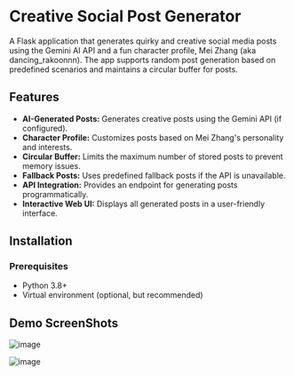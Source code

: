 # Creative Social Post Generator

A Flask application that generates quirky and creative social media posts using the Gemini AI API and a fun character profile, Mei Zhang (aka dancing_rakoonnn). The app supports random post generation based on predefined scenarios and maintains a circular buffer for posts.

## Features

- **AI-Generated Posts:** Generates creative posts using the Gemini API (if configured).
- **Character Profile:** Customizes posts based on Mei Zhang's personality and interests.
- **Circular Buffer:** Limits the maximum number of stored posts to prevent memory issues.
- **Fallback Posts:** Uses predefined fallback posts if the API is unavailable.
- **API Integration:** Provides an endpoint for generating posts programmatically.
- **Interactive Web UI:** Displays all generated posts in a user-friendly interface.

## Installation

### Prerequisites

- Python 3.8+
- Virtual environment (optional, but recommended)

## Demo ScreenShots
![image](https://github.com/user-attachments/assets/2e22c966-a840-470d-9876-79f16fd125e1)

![image](https://github.com/user-attachments/assets/fb4ed0f6-3732-432c-9049-40b1494fe6ad)

